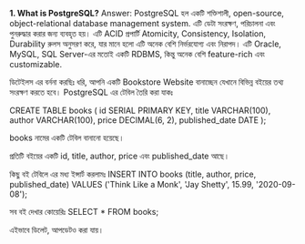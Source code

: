 **1. What is PostgreSQL?**
Answer: PostgreSQL হল একটি শক্তিশালী, open-source, object-relational database management system. এটি ডেটা সংরক্ষণ, পরিচালনা এবং পুনরুদ্ধার করার জন্য ব্যবহৃত হয়। এটি ACID প্রপার্টি  Atomicity, Consistency, Isolation, Durability রুলস অনুসরণ করে, যার মানে হলো এটি অনেক বেশি নির্ভরযোগ্য এবং নিরাপদ।
এটি Oracle, MySQL, SQL Server-এর মতোই একটি RDBMS, কিন্তু অনেক বেশি feature-rich এবং customizable.

ডিটেইলস এর বর্ননা করছিঃ
ধরি, আপনি একটি Bookstore Website বানাচ্ছেন যেখানে বিভিন্ন বইয়ের তথ্য সংরক্ষণ করতে হবে।
PostgreSQL এর টেবিল তৈরি করা যাকঃ

CREATE TABLE books (
    id SERIAL PRIMARY KEY,
    title VARCHAR(100),
    author VARCHAR(100),
    price DECIMAL(6, 2),
    published_date DATE
);

books নামের একটি টেবিল বানানো হয়েছে।

প্রতিটি বইয়ের একটি id, title, author, price এবং published_date আছে।

কিছু বই টেবিলে এর মধ্য ইন্সার্ট করলামঃ 
INSERT INTO books (title, author, price, published_date)
VALUES ('Think Like a Monk', 'Jay Shetty', 15.99, '2020-09-08');

সব বই দেখার কোয়েরিঃ
SELECT * FROM books;

এইভাবে ডিলেট, আপডেটও করা যায়।

